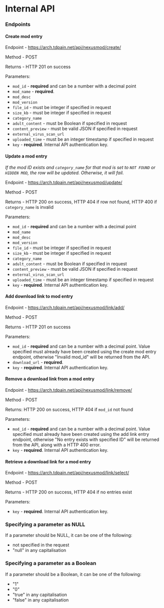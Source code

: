 # Internal API

### Endpoints

#### Create mod entry

Endpoint - https://arch.tdpain.net/api/nexusmod/create/

Method - POST

Returns - HTTP 201 on success

Parameters:

- `mod_id` - **required** and can be a number with a decimal point
- `mod_name` - **required**.
- `mod_desc`
- `mod_version`
- `file_id` - must be integer if specified in request
- `size_kb` - must be integer if specified in request
- `category_name`
- `adult_content` - must be Boolean if specified in request
- `content_preview` - must be valid JSON if specified in request
- `external_virus_scan_url`
- `uploaded_time` - must be an integer timestamp if specified in request
- `key` - **required**. Internal API authentication key.

#### Update a mod entry

*If the mod ID exists and `category_name` for that mod is set to `NOT FOUND` or `HIDDEN MOD`, the row will be updated. Otherwise, it will fail.*

Endpoint - https://arch.tdpain.net/api/nexusmod/update/

Method - POST

Returns - HTTP 200 on success, HTTP 404 if row not found, HTTP 400 if `category_name` is invalid

Parameters: 

- `mod_id` - **required** and can be a number with a decimal point
- `mod_name`
- `mod_desc`
- `mod_version`
- `file_id` - must be integer if specified in request
- `size_kb` - must be integer if specified in request
- `category_name`
- `adult_content` - must be Boolean if specified in request
- `content_preview` - must be valid JSON if specified in request
- `external_virus_scan_url`
- `uploaded_time` - must be an integer timestamp if specified in request
- `key` - **required**. Internal API authentication key.

#### Add download link to mod entry

Endpoint - https://arch.tdpain.net/api/nexusmod/link/add/

Method - POST

Returns - HTTP 201 on success

Parameters:

- `mod_id` - **required** and can be a number with a decimal point. Value specified must already have been created using the create mod entry endpoint, otherwise "Invalid mod_id" will be returned from the API.
- `download_url` - **required**.
- `key` - **required**. Internal API authentication key.

#### Remove a download link from a mod entry

Endpoint - https://arch.tdpain.net/api/nexusmod/link/remove/

Method - POST

Returns: HTTP 200 on success, HTTP 404 if `mod_id` not found

Parameters:

- `mod_id` - **required** and can be a number with a decimal point. Value specified must already have been created using the add link entry endpoint, otherwise "No entry exists with specified ID" will be returned from the API, along with a HTTP 400 error.
- `key` - **required**. Internal API authentication key.

#### Retrieve a download link for a mod entry

Endpoint - https://arch.tdpain.net/api/nexusmod/link/select/

Method - POST

Returns - HTTP 200 on success, HTTP 404 if no entries exist

Parameters:
- `key` - **required**. Internal API authentication key.


### Specifying a parameter as NULL

If a parameter should be NULL, it can be one of the following:

- not specified in the request
- "null" in any capitalisation

### Specifying a parameter as a Boolean

If a parameter should be a Boolean, it can be one of the following:

- "1"
- "0"
- "true" in any capitalisation
- "false" in any capitalisation
